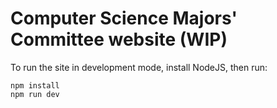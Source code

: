 # Computer Science Majors' Committee website (WIP)

To run the site in development mode, install NodeJS, then run:

```
npm install
npm run dev
```
